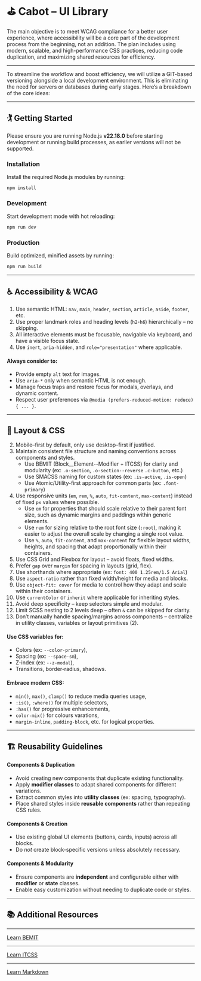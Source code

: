 # ⛳️ Cabot – UI Library #

The main objective is to meet WCAG compliance for a better user experience, where accessibility will be a core part of the development process from the beginning, not an addition. 
The plan includes using modern, scalable, and high-performance CSS practices, reducing code duplication, and maximizing shared resources for efficiency.

***

To streamline the workflow and boost efficiency, we will utilize a GIT-based versioning alongside a local development environment. This is eliminating the need for servers or databases during early stages. Here’s a breakdown of the core ideas:

***

## 🏌️ Getting Started

Please ensure you are running Node.js **v22.18.0** before starting development or running build processes, as earlier versions will not be supported.

### Installation
Install the required Node.js modules by running:
```bash
npm install
```

### Development
Start development mode with hot reloading:
```bash
npm run dev
```

### Production
Build optimized, minified assets by running:
```bash
npm run build
```

***

## ♿️ Accessibility & WCAG

1. Use semantic HTML: `nav`, `main`, `header`, `section`, `article`, `aside`, `footer`, etc.
1. Use proper landmark roles and heading levels (`h2`-`h6`) hierarchically – no skipping.
1. All interactive elements must be focusable, navigable via keyboard, and have a visible focus state.
1. Use `inert`, `aria-hidden`, and `role="presentation"` where applicable.

#### Always consider to: 

- Provide empty `alt` text for images.
- Use `aria-*` only when semantic HTML is not enough.
- Manage focus traps and restore focus for modals, overlays, and dynamic content.
- Respect user preferences via `@media (prefers-reduced-motion: reduce){ ... }`.

***

## 🎨 Layout & CSS
2. Mobile–first by default, only use desktop–first if justified.
2. Maintain consistent file structure and naming conventions across components and styles.
    - Use BEMIT (Block__Element--Modifier + ITCSS) for clarity and modularity (ex: `.o-section`, `.o-section--reverse` `.c-button`, etc.)
    - Use SMACSS naming for custom states (ex: `.is-active`, `.is-open`)
    - Use Atomic/Utility-first approach for common parts (ex: `.font-primary`)
2. Use responsive units (`em`, `rem`, `%`, `auto`, `fit-content`, `max-content`) instead of fixed `px` values where possible.
    - Use `em` for properties that should scale relative to their parent font size, such as dynamic margins and paddings within generic elements.
    - Use `rem` for sizing relative to the root font size (`:root`), making it easier to adjust the overall scale by changing a single root value.
    - Use `%`, `auto`, `fit-content`, and `max-content` for flexible layout widths, heights, and spacing that adapt proportionally within their containers.
2. Use CSS Grid and Flexbox for layout – avoid floats, fixed widths.
2. Prefer `gap` over `margin` for spacing in layouts (grid, flex).
2. Use shorthands where appropriate (ex: `font: 400 1.25rem/1.5 Arial`)
2. Use `aspect-ratio` rather than fixed width/height for media and blocks.
2. Use `object-fit: cover` for media to control how they adapt and scale within their containers.
2. Use `currentColor` or `inherit` where applicable for inheriting styles.
2. Avoid deep specificity – keep selectors simple and modular.
2. Limit SCSS nesting to 2 levels deep – often `&` can be skipped for clarity.
2. Don’t manually handle spacing/margins across components – centralize in utility classes, variables or layout primitives (2).

#### Use CSS variables for:
- Colors (ex: `--color-primary`),
- Spacing (ex: `--space-sm`),
- Z-index (ex: `--z-modal`),
- Transitions, border-radius, shadows.

#### Embrace modern CSS:
- `min()`, `max()`, `clamp()` to reduce media queries usage,
- `:is()`, `:where()` for multiple selectors,
- `:has()` for progressive enhancements,
- `color-mix()` for colours varations,
- `margin-inline`, `padding-block`, etc. for logical properties.

***

## 🏗 Reusability Guidelines

#### Components & Duplication
- Avoid creating new components that duplicate existing functionality.
- Apply **modifier classes** to adapt shared components for different variations.
- Extract common styles into **utility classes** (ex: spacing, typography).
- Place shared styles inside **reusable components** rather than repeating CSS rules.

#### Components & Creation
- Use existing global UI elements (buttons, cards, inputs) across all blocks.
- Do *not* create block-specific versions unless absolutely necessary.

#### Components & Modularity
- Ensure components are **independent** and configurable either with **modifier** or **state** classes.
- Enable easy customization without needing to duplicate code or styles.

***

## 📚 Additional Resources

***

[Learn BEMIT](https://www.xfive.co/blog/itcss-scalable-maintainable-css-architecture)

***

[Learn ITCSS](https://www.freecodecamp.org/news/managing-large-s-css-projects-using-the-inverted-triangle-architecture-3c03e4b1e6df/)

***

[Learn Markdown](https://bitbucket.org/tutorials/markdowndemo)